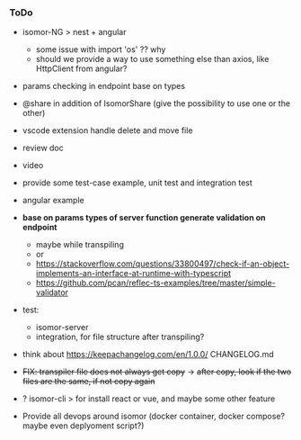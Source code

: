 ### ToDo

- isomor-NG > nest + angular
    - some issue with import 'os' ?? why
    - should we provide a way to use something else than axios, like HttpClient from angular?

- params checking in endpoint base on types

- @share in addition of IsomorShare (give the possibility to use one or the other)

- vscode extension handle delete and move file

- review doc
- video
- provide some test-case example, unit test and integration test
- angular example


- **base on params types of server function generate validation on endpoint**
  - maybe while transpiling
  - or
  - https://stackoverflow.com/questions/33800497/check-if-an-object-implements-an-interface-at-runtime-with-typescript
  - https://github.com/pcan/reflec-ts-examples/tree/master/simple-validator



- test:
  - isomor-server
  - integration, for file structure after transpiling?

- think about https://keepachangelog.com/en/1.0.0/ CHANGELOG.md



- ~~FIX: transpiler file does not always get copy~~
  -> ~~after copy, look if the two files are the same, if not copy again~~

- ? isomor-cli > for install react or vue, and maybe some other feature

- Provide all devops around isomor (docker container, docker compose? maybe even deplyoment script?)
